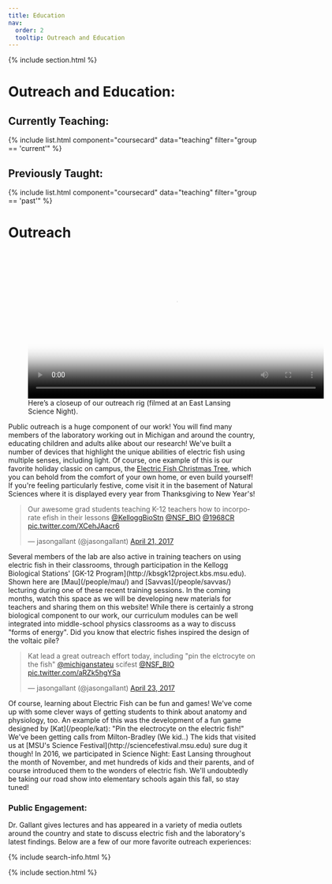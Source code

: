 ```yaml
---
title: Education
nav:
  order: 2
  tooltip: Outreach and Education
---
```


{% include section.html %}

# <i class="fas fa-tools"></i>Outreach and Education:

## Currently Teaching:

{% include list.html component="coursecard" data="teaching" filter="group == 'current'" %}

## Previously Taught:

{% include list.html component="coursecard" data="teaching" filter="group == 'past'" %}

# <i class="fas fa-tools"></i>Outreach

<figure class="outreach-media">
  <video controls poster="/images/outreach_rig.jpg" width="600">
    <source src="/images/outreach_rig.mov" type="video/quicktime">
    <p>Your browser does not support the video tag. You can
      <a href="/images/outreach_rig.mov">download the video here</a>.
    </p>
  </video>
  <figcaption>
    Here’s a closeup of our outreach rig (filmed at an East Lansing Science Night).
  </figcaption>
</figure>

Public outreach is a huge component of our work! You will find many members of the laboratory working out in Michigan and around the country, educating children and adults alike about our research! We've built a number of devices that highlight the unique abilities of electric fish using multiple senses, including light. Of course, one example of this is our favorite holiday classic on campus, the [Electric Fish Christmas Tree](/2014/12/12/electric-fish-christmas-tree/), which you can behold from the comfort of your own home, or even build yourself! If you're feeling particularly festive, come visit it in the basement of Natural Sciences where it is displayed every year from Thanksgiving to New Year's!

<blockquote class="twitter-tweet"><p lang="en" dir="ltr">Our awesome grad students teaching K-12 teachers how to incorporate efish in their lessons <a href="https://twitter.com/KelloggBioStn?ref_src=twsrc%5Etfw">@KelloggBioStn</a> <a href="https://twitter.com/NSF_BIO?ref_src=twsrc%5Etfw">@NSF_BIO</a> <a href="https://twitter.com/1968CR?ref_src=twsrc%5Etfw">@1968CR</a> <a href="https://t.co/XCehJAacr6">pic.twitter.com/XCehJAacr6</a></p>&mdash; jasongallant (@jasongallant) <a href="https://twitter.com/jasongallant/status/855249477782908928?ref_src=twsrc%5Etfw">April 21, 2017</a></blockquote> <script async src="https://platform.twitter.com/widgets.js" charset="utf-8"></script>
Several members of the lab are also active in training teachers on using electric fish in their classrooms, through participation in the Kellogg Biological Stations' [GK-12 Program](http://kbsgk12project.kbs.msu.edu).  Shown here are [Mau](/people/mau/) and [Savvas](/people/savvas/) lecturing during one of these recent training sessions.  In the coming months, watch this space as we will be developing new materials for teachers and sharing them on this website!  While there is certainly a strong biological component to our work, our curriculum modules can be well integrated into middle-school physics classrooms as a way to discuss "forms of energy".  Did you know that electric fishes inspired the design of the voltaic pile?

<blockquote class="twitter-tweet"><p lang="en" dir="ltr">Kat lead a great outreach effort today, including &quot;pin the elctrocyte on the fish&quot; <a href="https://twitter.com/michiganstateu?ref_src=twsrc%5Etfw">@michiganstateu</a> scifest <a href="https://twitter.com/NSF_BIO?ref_src=twsrc%5Etfw">@NSF_BIO</a> <a href="https://t.co/aRZk5hgYSa">pic.twitter.com/aRZk5hgYSa</a></p>&mdash; jasongallant (@jasongallant) <a href="https://twitter.com/jasongallant/status/855973921535012865?ref_src=twsrc%5Etfw">April 23, 2017</a></blockquote> <script async src="https://platform.twitter.com/widgets.js" charset="utf-8"></script>
Of course, learning about Electric Fish can be fun and games!  We've come up with some clever ways of getting students to think about anatomy and physiology, too.  An example of this was the development of a fun game designed by [Kat](/people/kat):  "Pin the electrocyte on the electric fish!"  We've been getting calls from Milton-Bradley (We kid..)  The kids that visited us at [MSU's Science Festival](http://sciencefestival.msu.edu) sure dug it though!  In 2016, we participated in Science Night: East Lansing throughout the month of November, and met hundreds of kids and their parents, and of course introduced them to the wonders of electric fish.  We'll undoubtedly be taking our road show into elementary schools again this fall, so stay tuned!

### Public Engagement:

Dr. Gallant gives lectures and has appeared in a variety of media outlets around the country and state to discuss electric fish and the laboratory's latest findings. Below are a few of our more favorite outreach experiences:

{% include search-info.html %}

{% include section.html %}
